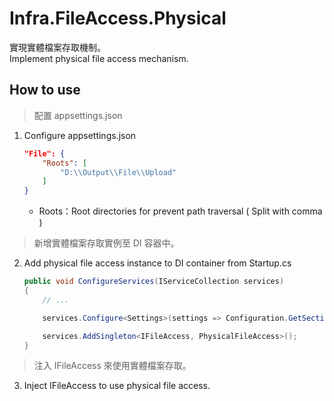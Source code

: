 # Infra.FileAccess.Physical

實現實體檔案存取機制。  
Implement physical file access mechanism.

## How to use

> 配置 appsettings.json

1. Configure appsettings.json

    ```json
    "File": {
        "Roots": [
            "D:\\Output\\File\\Upload"
        ]
    }
    ```

    - Roots：Root directories for prevent path traversal ( Split with comma )

> 新增實體檔案存取實例至 DI 容器中。

2. Add physical file access instance to DI container from Startup.cs

    ```csharp
    public void ConfigureServices(IServiceCollection services)
    {
        // ...

        services.Configure<Settings>(settings => Configuration.GetSection(Settings.SectionName).Bind(settings));

        services.AddSingleton<IFileAccess, PhysicalFileAccess>();
    }
    ```

> 注入 IFileAccess 來使用實體檔案存取。

3. Inject IFileAccess to use physical file access.
